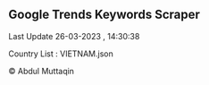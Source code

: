 

## Google Trends Keywords Scraper 
 
Last Update 26-03-2023 , 14:30:38

Country List :
VIETNAM.json



© Abdul Muttaqin 
